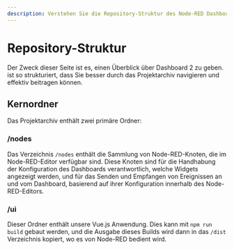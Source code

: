 ```yaml
---
description: Verstehen Sie die Repository-Struktur des Node-RED Dashboard 2.0 für ein besseres Code-Management und einen besseren Beitrag.
---
```


# Repository-Struktur

Der Zweck dieser Seite ist es, einen Überblick über Dashboard 2 zu geben. ist so strukturiert, dass Sie besser durch das Projektarchiv navigieren und effektiv beitragen können.

## Kernordner

Das Projektarchiv enthält zwei primäre Ordner:

### /nodes

Das Verzeichnis `/nodes` enthält die Sammlung von Node-RED-Knoten, die im Node-RED-Editor verfügbar sind. Diese Knoten sind für die Handhabung der Konfiguration des Dashboards verantwortlich, welche Widgets angezeigt werden, und für das Senden und Empfangen von Ereignissen an und vom Dashboard, basierend auf ihrer Konfiguration innerhalb des Node-RED-Editors.

### /ui

Dieser Ordner enthält unsere Vue.js Anwendung. Dies kann mit `npm run build` gebaut werden, und die Ausgabe dieses Builds wird dann in das `/dist` Verzeichnis kopiert, wo es von Node-RED bedient wird.

